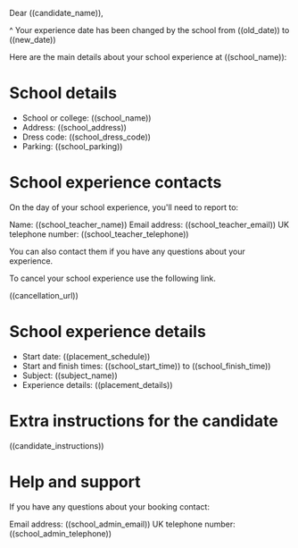 Dear ((candidate_name)),

^ Your experience date has been changed by the school from ((old_date)) to ((new_date))

Here are the main details about your school experience at ((school_name)):

# School details

* School or college: ((school_name))
* Address: ((school_address))
* Dress code: ((school_dress_code))
* Parking: ((school_parking))

# School experience contacts

On the day of your school experience, you'll need to report to:

Name: ((school_teacher_name))
Email address: ((school_teacher_email))
UK telephone number: ((school_teacher_telephone))

You can also contact them if you have any questions about your experience.

To cancel your school experience use the following link.

((cancellation_url))

# School experience details

* Start date: ((placement_schedule))
* Start and finish times: ((school_start_time)) to ((school_finish_time))
* Subject: ((subject_name))
* Experience details: ((placement_details))

# Extra instructions for the candidate

((candidate_instructions))

# Help and support

If you have any questions about your booking contact:

Email address: ((school_admin_email))
UK telephone number: ((school_admin_telephone))
